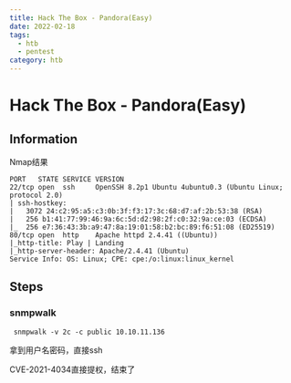 ```yaml
---
title: Hack The Box - Pandora(Easy)
date: 2022-02-18
tags:
  - htb
  - pentest
category: htb
---
```


# Hack The Box - Pandora(Easy)

## Information

Nmap结果

```
PORT   STATE SERVICE VERSION
22/tcp open  ssh     OpenSSH 8.2p1 Ubuntu 4ubuntu0.3 (Ubuntu Linux; protocol 2.0)
| ssh-hostkey:
|   3072 24:c2:95:a5:c3:0b:3f:f3:17:3c:68:d7:af:2b:53:38 (RSA)
|   256 b1:41:77:99:46:9a:6c:5d:d2:98:2f:c0:32:9a:ce:03 (ECDSA)
|_  256 e7:36:43:3b:a9:47:8a:19:01:58:b2:bc:89:f6:51:08 (ED25519)
80/tcp open  http    Apache httpd 2.4.41 ((Ubuntu))
|_http-title: Play | Landing
|_http-server-header: Apache/2.4.41 (Ubuntu)
Service Info: OS: Linux; CPE: cpe:/o:linux:linux_kernel
```

## Steps

### snmpwalk

```
 snmpwalk -v 2c -c public 10.10.11.136
```

拿到用户名密码，直接ssh

CVE-2021-4034直接提权，结束了